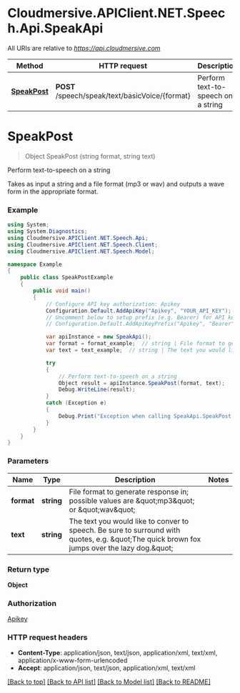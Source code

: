 # Cloudmersive.APIClient.NET.Speech.Api.SpeakApi

All URIs are relative to *https://api.cloudmersive.com*

Method | HTTP request | Description
------------- | ------------- | -------------
[**SpeakPost**](SpeakApi.md#speakpost) | **POST** /speech/speak/text/basicVoice/{format} | Perform text-to-speech on a string


<a name="speakpost"></a>
# **SpeakPost**
> Object SpeakPost (string format, string text)

Perform text-to-speech on a string

Takes as input a string and a file format (mp3 or wav) and outputs a wave form in the appropriate format.

### Example
```csharp
using System;
using System.Diagnostics;
using Cloudmersive.APIClient.NET.Speech.Api;
using Cloudmersive.APIClient.NET.Speech.Client;
using Cloudmersive.APIClient.NET.Speech.Model;

namespace Example
{
    public class SpeakPostExample
    {
        public void main()
        {
            // Configure API key authorization: Apikey
            Configuration.Default.AddApiKey("Apikey", "YOUR_API_KEY");
            // Uncomment below to setup prefix (e.g. Bearer) for API key, if needed
            // Configuration.Default.AddApiKeyPrefix("Apikey", "Bearer");

            var apiInstance = new SpeakApi();
            var format = format_example;  // string | File format to generate response in; possible values are \"mp3\" or \"wav\"
            var text = text_example;  // string | The text you would like to conver to speech.  Be sure to surround with quotes, e.g. \"The quick brown fox jumps over the lazy dog.\"

            try
            {
                // Perform text-to-speech on a string
                Object result = apiInstance.SpeakPost(format, text);
                Debug.WriteLine(result);
            }
            catch (Exception e)
            {
                Debug.Print("Exception when calling SpeakApi.SpeakPost: " + e.Message );
            }
        }
    }
}
```

### Parameters

Name | Type | Description  | Notes
------------- | ------------- | ------------- | -------------
 **format** | **string**| File format to generate response in; possible values are \&quot;mp3\&quot; or \&quot;wav\&quot; | 
 **text** | **string**| The text you would like to conver to speech.  Be sure to surround with quotes, e.g. \&quot;The quick brown fox jumps over the lazy dog.\&quot; | 

### Return type

**Object**

### Authorization

[Apikey](../README.md#Apikey)

### HTTP request headers

 - **Content-Type**: application/json, text/json, application/xml, text/xml, application/x-www-form-urlencoded
 - **Accept**: application/json, text/json, application/xml, text/xml

[[Back to top]](#) [[Back to API list]](../README.md#documentation-for-api-endpoints) [[Back to Model list]](../README.md#documentation-for-models) [[Back to README]](../README.md)

